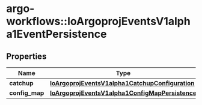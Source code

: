 # argo-workflows::IoArgoprojEventsV1alpha1EventPersistence

## Properties
Name | Type | Description | Notes
------------ | ------------- | ------------- | -------------
**catchup** | [**IoArgoprojEventsV1alpha1CatchupConfiguration**](IoArgoprojEventsV1alpha1CatchupConfiguration.md) |  | [optional] 
**config_map** | [**IoArgoprojEventsV1alpha1ConfigMapPersistence**](IoArgoprojEventsV1alpha1ConfigMapPersistence.md) |  | [optional] 



